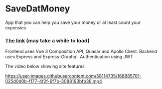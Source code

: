# SaveDatMoney

App that you can help you save your money or at least count your expensies
### [The link](https://savedatmoney.herokuapp.com/) (may take a while to load)

Frontend uses Vue 3 Composition API, Quasar and Apollo Client.
Backend uses Express and Express-Graphql.
Authentication using JWT

The video below showing site features

https://user-images.githubusercontent.com/58114735/168885701-025d0d0b-f177-4f2f-9f7b-3088193bfb36.mp4






